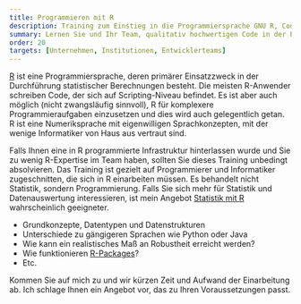 ```yaml
---
title: Programmieren mit R
description: Training zum Einstieg in die Programmiersprache GNU R, Code-Entwicklung, Packages
summary: Lernen Sie und Ihr Team, qualitativ hochwertigen Code in der Programmiersprache R zu entwickeln, als Packages für Ihre Anwender-Kollegen bereitzustellen oder in eine bestehende Infrastruktur zu integrieren.
order: 20
targets: [Unternehmen, Institutionen, Entwicklerteams]
---
```


[R] ist eine Programmiersprache, deren primärer Einsatzzweck in der Durchführung statistischer Berechnungen besteht.
Die meisten R-Anwender schreiben Code, der sich auf Scripting-Niveau befindet.
Es ist aber auch möglich (nicht zwangsläufig sinnvoll), R für komplexere Programmieraufgaben einzusetzen und dies wird auch gelegentlich getan.
R ist eine Numeriksprache mit eigenwilligen Sprachkonzepten, mit der wenige Informatiker von Haus aus vertraut sind.

Falls Ihnen eine in R programmierte Infrastruktur hinterlassen wurde und Sie zu wenig R-Expertise im Team haben, sollten Sie dieses Training unbedingt absolvieren.
Das Training ist gezielt auf Programmierer und Informatiker zugeschnitten, die sich in R einarbeiten müssen.
Es behandelt nicht Statistik, sondern Programmierung.
Falls Sie sich mehr für Statistik und Datenauswertung interessieren, ist mein Angebot [Statistik mit R] wahrscheinlich geeigneter.

- Grundkonzepte, Datentypen und Datenstrukturen
- Unterschiede zu gängigeren Sprachen wie Python oder Java
- Wie kann ein realistisches Maß an Robustheit erreicht werden?
- Wie funktionieren [R-Packages]?
- Etc.

Kommen Sie auf mich zu und wir kürzen Zeit und Aufwand der Einarbeitung ab.
Ich schlage Ihnen ein Angebot vor, das zu Ihren Voraussetzungen passt.

[r]: https://www.r-project.org/
[r-packages]: https://r-pkgs.org/
[statistik mit r]: /products/trainings/r-statistik/
